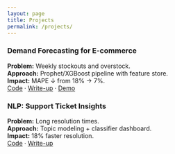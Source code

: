```yaml
---
layout: page
title: Projects
permalink: /projects/
---
```


### Demand Forecasting for E-commerce
**Problem:** Weekly stockouts and overstock.  
**Approach:** Prophet/XGBoost pipeline with feature store.  
**Impact:** MAPE ↓ from 18% → 7%.  
[Code](#) · [Write-up](#) · [Demo](#)

### NLP: Support Ticket Insights
**Problem:** Long resolution times.  
**Approach:** Topic modeling + classifier dashboard.  
**Impact:** 18% faster resolution.  
[Code](#) · [Write-up](#)